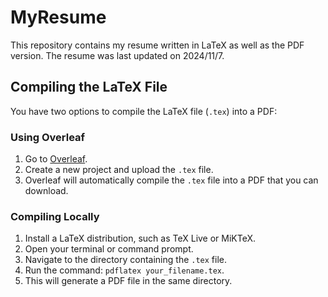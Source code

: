 # MyResume

This repository contains my resume written in LaTeX as well as the PDF version. The resume was last updated on 2024/11/7.

## Compiling the LaTeX File

You have two options to compile the LaTeX file (`.tex`) into a PDF:

### Using Overleaf

1. Go to [Overleaf](https://www.overleaf.com/).
2. Create a new project and upload the `.tex` file.
3. Overleaf will automatically compile the `.tex` file into a PDF that you can download.

### Compiling Locally

1. Install a LaTeX distribution, such as TeX Live or MiKTeX.
2. Open your terminal or command prompt.
3. Navigate to the directory containing the `.tex` file.
4. Run the command: `pdflatex your_filename.tex`.
5. This will generate a PDF file in the same directory.
